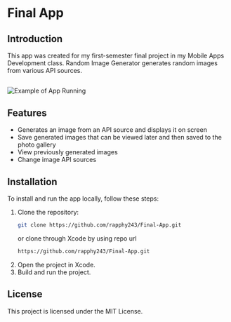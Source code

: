 # Final App

## Introduction
This app was created for my first-semester final project in my Mobile Apps Development class. Random Image Generator generates random images from various API sources.
##
![Example of App Running](https://github.com/rapphy243/Final-App/example.gif)

## Features
- Generates an image from an API source and displays it on screen
- Save generated images that can be viewed later and then saved to the photo gallery
- View previously generated images
- Change image API sources


## Installation
To install and run the app locally, follow these steps:
1. Clone the repository:
   ```bash
   git clone https://github.com/rapphy243/Final-App.git
   ```
   or clone through Xcode by using repo url
   ```bash
   https://github.com/rapphy243/Final-App.git
   ```
2. Open the project in Xcode.
3. Build and run the project.

## License
This project is licensed under the MIT License.

